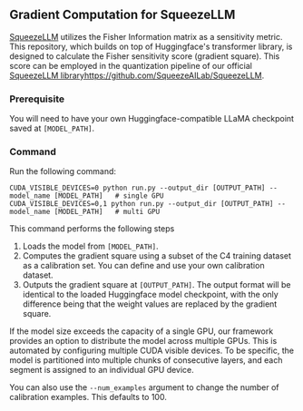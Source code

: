 ## Gradient Computation for SqueezeLLM
[SqueezeLLM](https://arxiv.org/pdf/2306.07629.pdf) utilizes the Fisher Information matrix as a sensitivity metric. This repository, which builds on top of Huggingface's transformer library, is designed to calculate the Fisher sensitivity score (gradient square). This score can be employed in the quantization pipeline of our official  [SqueezeLLM library](https://github.com/SqueezeAILab/SqueezeLLM)https://github.com/SqueezeAILab/SqueezeLLM.

### Prerequisite
You will need to have your own Huggingface-compatible LLaMA checkpoint saved at `[MODEL_PATH]`.

### Command
Run the following command:
```
CUDA_VISIBLE_DEVICES=0 python run.py --output_dir [OUTPUT_PATH] --model_name [MODEL_PATH]   # single GPU
CUDA_VISIBLE_DEVICES=0,1 python run.py --output_dir [OUTPUT_PATH] --model_name [MODEL_PATH]   # multi GPU
```

This command performs the following steps

1. Loads the model from `[MODEL_PATH]`.
2. Computes the gradient square using a subset of the C4 training dataset as a calibration set. You can define and use your own calibration dataset.
3. Outputs the gradient square at `[OUTPUT_PATH]`. The output format will be identical to the loaded Huggingface model checkpoint, with the only difference being that the weight values are replaced by the gradient square.

If the model size exceeds the capacity of a single GPU, our framework provides an option to distribute the model across multiple GPUs. 
This is automated by configuring multiple CUDA visible devices. 
To be specific, the model is partitioned into multiple chunks of consecutive layers, and each segment is assigned to an individual GPU device.

You can also use the `--num_examples` argument to change the number of calibration examples. This defaults to 100.

